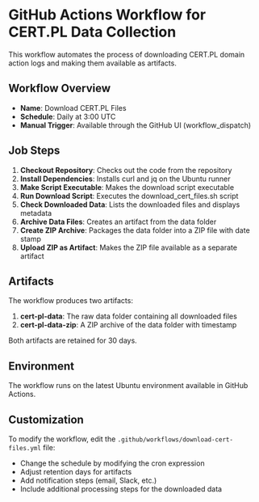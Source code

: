 # GitHub Actions Workflow for CERT.PL Data Collection

This workflow automates the process of downloading CERT.PL domain action logs and making them available as artifacts.

## Workflow Overview

- **Name**: Download CERT.PL Files
- **Schedule**: Daily at 3:00 UTC
- **Manual Trigger**: Available through the GitHub UI (workflow_dispatch)

## Job Steps

1. **Checkout Repository**: Checks out the code from the repository
2. **Install Dependencies**: Installs curl and jq on the Ubuntu runner
3. **Make Script Executable**: Makes the download script executable
4. **Run Download Script**: Executes the download_cert_files.sh script
5. **Check Downloaded Data**: Lists the downloaded files and displays metadata
6. **Archive Data Files**: Creates an artifact from the data folder
7. **Create ZIP Archive**: Packages the data folder into a ZIP file with date stamp
8. **Upload ZIP as Artifact**: Makes the ZIP file available as a separate artifact

## Artifacts

The workflow produces two artifacts:

1. **cert-pl-data**: The raw data folder containing all downloaded files
2. **cert-pl-data-zip**: A ZIP archive of the data folder with timestamp

Both artifacts are retained for 30 days.

## Environment

The workflow runs on the latest Ubuntu environment available in GitHub Actions.

## Customization

To modify the workflow, edit the `.github/workflows/download-cert-files.yml` file:

- Change the schedule by modifying the cron expression
- Adjust retention days for artifacts
- Add notification steps (email, Slack, etc.)
- Include additional processing steps for the downloaded data

